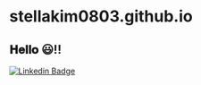# stellakim0803.github.io

<h2> 𝐇𝐞𝐥𝐥𝐨 😃!!</h2>

[![Linkedin Badge](https://img.shields.io/badge/-Pushpneet_Singh-blue?style=flat-square&logo=Linkedin&logoColor=white&link=https://www.https://www.linkedin.com/in/heejinkim0803/)](https://www.linkedin.com/in/pushpneet-singh-155a9015a/) 



